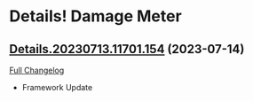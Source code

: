 # Details! Damage Meter

## [Details.20230713.11701.154](https://github.com/Tercioo/Details-Damage-Meter/tree/Details.20230713.11701.154) (2023-07-14)
[Full Changelog](https://github.com/Tercioo/Details-Damage-Meter/compare/Details.20230713.11700.154...Details.20230713.11701.154) 

- Framework Update  
